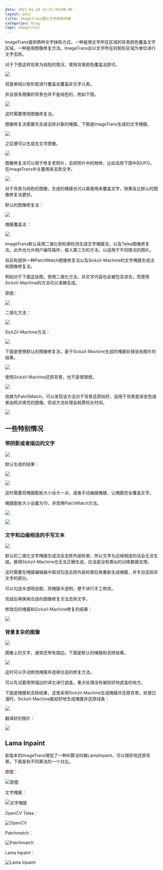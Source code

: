 ```yaml
---
date: 2021-01-20 14:53:50+08:00
layout: post
title: ImageTrans图片文字抹除详解
categories: blog
tags: imagetrans
---
```


ImageTrans提供两种文字抹除方式，一种是用文字所在区域的背景颜色覆盖文字区域，一种是用图像修复方法。ImageTrans会以文字所在的矩形区域为单位进行文字去除。

对于下图这样背景为纯色的情况，使用背景颜色覆盖法即可。

![](/album/imagetrans-text-removal/different_colors.jpg)

但是单纯以矩形框进行覆盖会覆盖非文字元素。

并且很多图像的背景也并不是纯色的，例如下图。

![](/album/imagetrans-text-removal/scrooge.jpg)

这时需要使用图像修复法。

图像修复法需要先生成去除对象的掩膜。下图是ImageTrans生成的文字掩膜。

![](/album/imagetrans-text-removal/scrooge.jpg-mask.png)

之后便可以生成去文字图像。

![](/album/imagetrans-text-removal/scrooge.jpg-text-removed.jpg)

图像修复法可以用于修复老照片，去除照片中的物体，比如去除下图中的UFO。在ImageTrans中主要用来去除文字。

![](/album/imagetrans-text-removal/ufo.jpg)

对于背景为纯色的图像，生成的掩膜也可以直接用来覆盖文字，效果会比默认的图像修复法更好。

默认的图像修复法：

![](/album/imagetrans-text-removal/18_097_one_frame.jpg-text-removed_inpaint.jpg)

掩膜覆盖法：

![](/album/imagetrans-text-removal/18_097_one_frame.jpg-text-removed_cover_text.jpg)

ImageTrans默认采用二值化和轮廓检测生成文字掩膜法，以及Telea图像修复法。此外也允许用户编写插件，接入第三方的方法，以适用于不同情况的图片。

目前有提供一种PatchMatch图像修复法以及Sickzil-Machine的文字掩膜生成法和图像修复法。

例如对于下面这张图，使用二值化方法，非文字内容也会被包含进去，而使用Sickzil-Machine的方法可以准确生成。

原图：

![](/album/imagetrans-text-removal/gradual_color_background.jpg)

二值化方法：

![](/album/imagetrans-text-removal/gradual_color_background_mask_binary.png)

SickZil-Machine方法：

![](/album/imagetrans-text-removal/gradual_color_background_mask_sickzil_machine.png)

下面是使用默认的图像修复法，基于Sickzil-Machine生成的掩膜处理该张图片的结果。

![](/album/imagetrans-text-removal/gradual_color_background-text-removed_telea.jpg)

使用Sickzil-Machine还原背景，也不是很理想。

![](/album/imagetrans-text-removal/gradual_color_background-text-removed_sickzil.jpg)

改换为PatchMatch，可以发现该方法对于背景还原较好，适用于背景是渐变色或者由网点填充的图像。但该方法处理会耗费较长时间。

![](/album/imagetrans-text-removal/gradual_color_background-text-removed_patchmatch.jpg)


## 一些特别情况

### 带阴影或者描边的文字

![](/album/imagetrans-text-removal/big_font_with_background.jpg)

默认生成的结果：

![](/album/imagetrans-text-removal/big_font_with_background.jpg-mask_dilation_2.png)

![](/album/imagetrans-text-removal/big_font_with_background.jpg-text-removed.jpg)

这时需要将掩膜膨胀大小设大一点，或者手动编辑掩膜，让掩膜完全覆盖文字。

掩膜膨胀大小设置为10，并改用PatchMatch方法。

![](/album/imagetrans-text-removal/big_font_with_background.jpg-mask_dilation_10.png)

![](/album/imagetrans-text-removal/big_font_with_background.jpg-text-removed_inpaint.jpg)

### 文字和边缘相连的手写文本

![](/album/imagetrans-text-removal/handwritten_text.jpg)

默认的二值化文字掩膜生成法会去除外层轮廓，所以文字与边缘相连的话会无法生成。换用Sickzil-Machine也无法正确生成，应该是没有类似的训练数据支撑。

这时需要在掩膜编辑器中取消勾选去除外层轮廓后再重新生成掩膜，并手动去除非文字的部分。

可以勾选半透明选框，将掩膜半透明，便于进行手工修改。

完成后再换用合适的图像修复方法去除文字。

修改后的掩膜和Sickzil-Machine修复的结果：

![](/album/imagetrans-text-removal/handwritten_text_mask_and_text_removed.jpg)


### 背景复杂的图像

![](/album/imagetrans-text-removal/complex_background.jpg)

图像上的文字，通常还带有描边。下面是默认的掩膜和去除结果。

![](/album/imagetrans-text-removal/complex_background_mask_text_removed.jpg)

这时可以手动修改掩膜并选择合适的修复方法。

可以先试着用带描边的译文进行遮盖，重点处理没有被较好地遮盖的地方。

下面是掩膜和去除结果，这里采用Sickzil-Machine生成掩膜并还原背景。处理日漫时，Sickzil-Machine能较好地生成掩膜并还原线条：

![](/album/imagetrans-text-removal/complex_background_mask_text_removed_edited.jpg)

翻译好的图片：

![](/album/imagetrans-text-removal/complex_background_translated.png)


## Lama Inpaint

新版本的ImageTrans增加了一种AI算法叫做LamaInpaint，可以很好地还原背景。下面是和不同算法的一个对比。

原图：

![原图](/album/imagetrans-text-removal/mrz/origin.jpg)


文字掩膜：

![文字掩膜](/album/imagetrans-text-removal/mrz/mask.png)


OpenCV Telea：

![OpenCV](/album/imagetrans-text-removal/mrz/opencv.jpg)

Patchmatch：

![Patchmatch](/album/imagetrans-text-removal/mrz/patchmatch.jpg)

Lama Inpaint：

![Lama Inpaint](/album/imagetrans-text-removal/mrz/lama.jpg)



